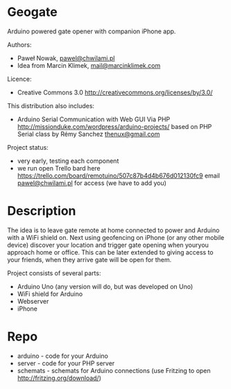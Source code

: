 Geogate
=======

Arduino powered gate opener with companion iPhone app. 

Authors: 
- Paweł Nowak, pawel@chwilami.pl
- Idea from Marcin Klimek, mail@marcinklimek.com

Licence: 
- Creative Commons 3.0
  http://creativecommons.org/licenses/by/3.0/

This distribution also includes:
- Arduino Serial Communication with Web GUI Via PHP 
  http://missionduke.com/wordpress/arduino-projects/
  based on PHP Serial class by Rémy Sanchez <thenux@gmail.com> 

Project status: 
- very early, testing each component
- we run open Trello bard here 
  https://trello.com/board/remotuino/507c87b4d4b676d012130fc9
  email pawel@chwilami.pl for access (we have to add you)


Description
===========

The idea is to leave gate remote at home connected to power and Arduino with a WiFi shield on.
Next using geofencing on iPhone (or any other mobile device) discover your location 
and trigger gate opening when youryou approach home or office. 
This can be later extended to giving access to your friends, when they arrive gate
will be open for them. 

Project consists of several parts: 
* Arduino Uno (any version will do, but was developed on Uno)
* WiFi shield for Arduino 
* Webserver
* iPhone




Repo
====

* arduino - code for your Arduino
* server - code for your PHP server
* schemats - schemats for Arduino connections (use Fritzing to open http://fritzing.org/download/)



